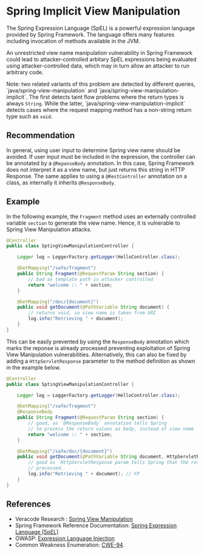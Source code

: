 # Spring Implicit View Manipulation
The Spring Expression Language (SpEL) is a powerful expression language provided by Spring Framework. The language offers many features including invocation of methods available in the JVM.

An unrestricted view name manipulation vulnerability in Spring Framework could lead to attacker-controlled arbitary SpEL expressions being evaluated using attacker-controlled data, which may in turn allow an attacker to run arbitrary code.

Note: two related variants of this problem are detected by different queries, \`java/spring-view-manipulation\` and \`java/spring-view-manipulation-implicit\`. The first detects taint flow problems where the return types is always `String`. While the latter, \`java/spring-view-manipulation-implicit\` detects cases where the request mapping method has a non-string return type such as `void`.


## Recommendation
In general, using user input to determine Spring view name should be avoided. If user input must be included in the expression, the controller can be annotated by a `@ReponseBody` annotation. In this case, Spring Framework does not interpret it as a view name, but just returns this string in HTTP Response. The same applies to using a `@RestController` annotation on a class, as internally it inherits `@ResponseBody`.


## Example
In the following example, the `Fragment` method uses an externally controlled variable `section` to generate the view name. Hence, it is vulnerable to Spring View Manipulation attacks.


```java
@Controller
public class SptingViewManipulationController {

    Logger log = LoggerFactory.getLogger(HelloController.class);

    @GetMapping("/safe/fragment")
    public String Fragment(@RequestParam String section) {
        // bad as template path is attacker controlled
        return "welcome :: " + section;
    }

    @GetMapping("/doc/{document}")
    public void getDocument(@PathVariable String document) {
        // returns void, so view name is taken from URI
        log.info("Retrieving " + document);
    }
}

```
This can be easily prevented by using the `ResponseBody` annotation which marks the reponse is already processed preventing exploitation of Spring View Manipulation vulnerabilities. Alternatively, this can also be fixed by adding a `HttpServletResponse` parameter to the method definition as shown in the example below.


```java
@Controller
public class SptingViewManipulationController {

    Logger log = LoggerFactory.getLogger(HelloController.class);

    @GetMapping("/safe/fragment")
    @ResponseBody
    public String Fragment(@RequestParam String section) {
        // good, as `@ResponseBody` annotation tells Spring
        // to process the return values as body, instead of view name
        return "welcome :: " + section;
    }

    @GetMapping("/safe/doc/{document}")
    public void getDocument(@PathVariable String document, HttpServletResponse response) {
        // good as `HttpServletResponse param tells Spring that the response is already
        // processed.
        log.info("Retrieving " + document); // FP
    }
}

```

## References
* Veracode Research : [Spring View Manipulation ](https://github.com/veracode-research/spring-view-manipulation/)
* Spring Framework Reference Documentation: [Spring Expression Language (SpEL)](https://docs.spring.io/spring/docs/4.2.x/spring-framework-reference/html/expressions.html)
* OWASP: [Expression Language Injection](https://owasp.org/www-community/vulnerabilities/Expression_Language_Injection)
* Common Weakness Enumeration: [CWE-94](https://cwe.mitre.org/data/definitions/94.html).
